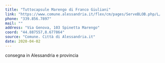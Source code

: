 ```yaml
---
title: "Tuttocapsule Marengo di Franco Giuliani"
link: "https://www.comune.alessandria.it/flex/cm/pages/ServeBLOB.php/L/IT/IDPagina/2069"
phone: "339.856.7897"
mail: ""
address: "Via Genova, 103 Spinetta Marengo"
coord: "44.887557,8.677864"
source: "Comune. Città di Alessandria.it"
date: 2020-04-02
---
```


consegna in Alessandria e provincia
